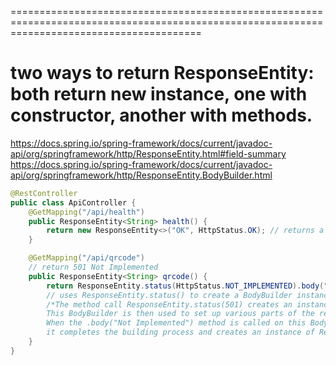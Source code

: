 =============================================================================================================================================
# two ways to return ResponseEntity: both return new instance, one with constructor, another with methods.

https://docs.spring.io/spring-framework/docs/current/javadoc-api/org/springframework/http/ResponseEntity.html#field-summary
https://docs.spring.io/spring-framework/docs/current/javadoc-api/org/springframework/http/ResponseEntity.BodyBuilder.html

```java
@RestController
public class ApiController {
    @GetMapping("/api/health")
    public ResponseEntity<String> health() {
        return new ResponseEntity<>("OK", HttpStatus.OK); // returns a new instance (with a body of String "OK") by using the ResponseEntity constructor
    }

    @GetMapping("/api/qrcode")
    // return 501 Not Implemented
    public ResponseEntity<String> qrcode() {
        return ResponseEntity.status(HttpStatus.NOT_IMPLEMENTED).body("Not Implemented"); 
        // uses ResponseEntity.status() to create a BodyBuilder instance and then calls body() to create the ResponseEntity instance
        /*The method call ResponseEntity.status(501) creates an instance of ResponseEntity.BodyBuilder. 
        This BodyBuilder is then used to set up various parts of the response entity. 
        When the .body("Not Implemented") method is called on this BodyBuilder, 
        it completes the building process and creates an instance of ResponseEntity<String> with the specified status and body. */
    }
}

```